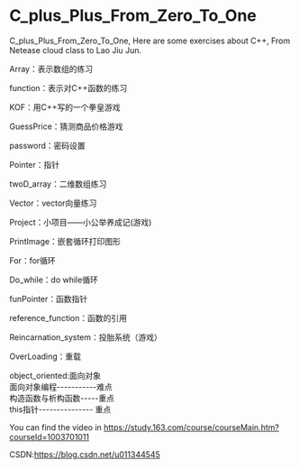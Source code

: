 # C_plus_Plus_From_Zero_To_One

C_plus_Plus_From_Zero_To_One,
Here are some exercises about C++,
From Netease cloud class to Lao Jiu Jun.

Array：表示数组的练习

function：表示对C++函数的练习

KOF：用C++写的一个拳皇游戏

GuessPrice：猜测商品价格游戏

password：密码设置

Pointer：指针

twoD_array：二维数组练习

Vector：vector向量练习

Project：小项目——小公举养成记(游戏)

PrintImage：嵌套循环打印图形

For：for循环

Do_while：do while循环

funPointer：函数指针

reference_function：函数的引用

Reincarnation_system：投胎系统（游戏）

OverLoading：重载

object_oriented:面向对象     
面向对象编程-----------难点    
构造函数与析构函数-----重点    
this指针--------------- 重点  

You can find the video in https://study.163.com/course/courseMain.htm?courseId=1003701011

CSDN:https://blog.csdn.net/u011344545
